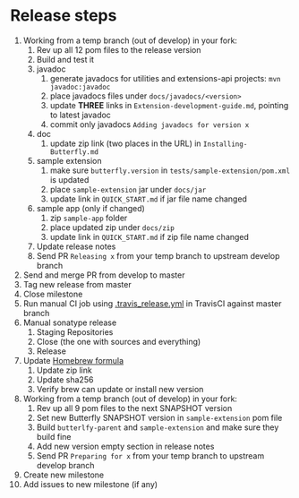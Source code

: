 # Release steps

1. Working from a temp branch (out of develop) in your fork:
   1. Rev up all 12 pom files to the release version
   1. Build and test it
   1. javadoc
      1. generate javadocs for utilities and extensions-api projects: `mvn javadoc:javadoc`
      1. place javadocs files under `docs/javadocs/<version>`
      1. update **THREE** links in `Extension-development-guide.md`, pointing to latest javadoc
      1. commit only javadocs `Adding javadocs for version x`
   1. doc
      1. update zip link (two places in the URL) in `Installing-Butterfly.md`
   1. sample extension
      1. make sure `butterfly.version` in `tests/sample-extension/pom.xml` is updated
      1. place `sample-extension` jar under `docs/jar`
      1. update link in `QUICK_START.md` if jar file name changed
   1. sample app (only if changed)
      1. zip `sample-app` folder
      1. place updated zip under `docs/zip`
      1. update link in `QUICK_START.md` if zip file name changed
   1. Update release notes
   1. Send PR `Releasing x` from your temp branch to upstream develop branch
1. Send and merge PR from develop to master
1. Tag new release from master
1. Close milestone
1. Run manual CI job using [.travis_release.yml](.travis_release.yml) in TravisCI against master branch
1. Manual sonatype release
   1. Staging Repositories
   1. Close (the one with sources and everything)
   1. Release
1. Update [Homebrew formula](https://github.com/paypal/homebrew-butterfly/blob/master/Formula/butterfly.rb)
   1. Update zip link
   1. Update sha256
   1. Verify brew can update or install new version
1. Working from a temp branch (out of develop) in your fork:
   1. Rev up all 9 pom files to the next SNAPSHOT version
   1. Set new Butterfly SNAPSHOT version in `sample-extension` pom file
   1. Build `butterlfy-parent` and `sample-extension` and make sure they build fine
   1. Add new version empty section in release notes
   1. Send PR `Preparing for x` from your temp branch to upstream develop branch
1. Create new milestone
1. Add issues to new milestone (if any)